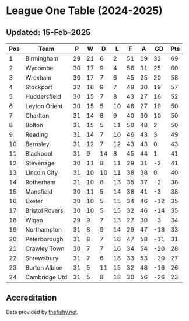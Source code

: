 # League One Table (2024-2025)
## Updated: 15-Feb-2025

| Pos | Team | P | W | D | L | F | A | GD | Pts |
| --- | --- | --- | --- | --- | --- | --- | --- | --- | --- |
| 1 | Birmingham | 29 | 21 | 6 | 2 | 51 | 19 | 32 | 69 |
| 2 | Wycombe | 30 | 17 | 9 | 4 | 56 | 31 | 25 | 60 |
| 3 | Wrexham | 30 | 17 | 7 | 6 | 45 | 25 | 20 | 58 |
| 4 | Stockport | 32 | 16 | 9 | 7 | 49 | 30 | 19 | 57 |
| 5 | Huddersfield | 30 | 15 | 7 | 8 | 43 | 27 | 16 | 52 |
| 6 | Leyton Orient | 30 | 15 | 5 | 10 | 46 | 27 | 19 | 50 |
| 7 | Charlton | 31 | 14 | 8 | 9 | 40 | 30 | 10 | 50 |
| 8 | Bolton | 31 | 15 | 5 | 11 | 50 | 48 | 2 | 50 |
| 9 | Reading | 31 | 14 | 7 | 10 | 46 | 43 | 3 | 49 |
| 10 | Barnsley | 31 | 12 | 7 | 12 | 43 | 43 | 0 | 43 |
| 11 | Blackpool | 31 | 9 | 14 | 8 | 45 | 44 | 1 | 41 |
| 12 | Stevenage | 30 | 11 | 8 | 11 | 29 | 31 | -2 | 41 |
| 13 | Lincoln City | 31 | 10 | 10 | 11 | 38 | 38 | 0 | 40 |
| 14 | Rotherham | 31 | 10 | 8 | 13 | 35 | 37 | -2 | 38 |
| 15 | Mansfield | 30 | 11 | 5 | 14 | 38 | 41 | -3 | 38 |
| 16 | Exeter | 30 | 10 | 5 | 15 | 34 | 46 | -12 | 35 |
| 17 | Bristol Rovers | 30 | 10 | 5 | 15 | 32 | 46 | -14 | 35 |
| 18 | Wigan | 29 | 9 | 7 | 13 | 27 | 30 | -3 | 34 |
| 19 | Northampton | 31 | 8 | 9 | 14 | 29 | 47 | -18 | 33 |
| 20 | Peterborough | 31 | 8 | 7 | 16 | 47 | 58 | -11 | 31 |
| 21 | Crawley Town | 30 | 7 | 7 | 16 | 34 | 54 | -20 | 28 |
| 22 | Shrewsbury | 31 | 7 | 6 | 18 | 33 | 53 | -20 | 27 |
| 23 | Burton Albion | 31 | 5 | 11 | 15 | 32 | 48 | -16 | 26 |
| 24 | Cambridge Utd | 31 | 5 | 8 | 18 | 30 | 56 | -26 | 23 |

## Accreditation 

Data provided by [thefishy.net](https://www.thefishy.net/).